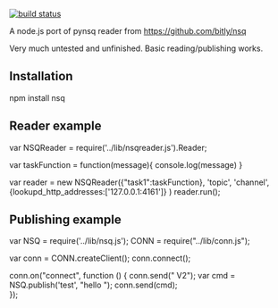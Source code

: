 [![build status](https://secure.travis-ci.org/phillro/nodensq.png)](http://travis-ci.org/phillro/nodensq)

A node.js port of pynsq reader from https://github.com/bitly/nsq

Very much untested and unfinished. Basic reading/publishing works.


Installation
--------------

npm install nsq


Reader example
----------------

var NSQReader = require('../lib/nsqreader.js').Reader;

var taskFunction = function(message){
    console.log(message)
}

var reader = new NSQReader({"task1":taskFunction},
  'topic',
  'channel',
  {lookupd_http_addresses:['127.0.0.1:4161']}
)
reader.run();



Publishing example
--------------------

var NSQ = require('../lib/nsq.js');
CONN = require("../lib/conn.js");

var conn = CONN.createClient();
conn.connect();

conn.on("connect", function () {
  conn.send("  V2");
  var cmd = NSQ.publish('test', "hello ");
  conn.send(cmd);  
});

